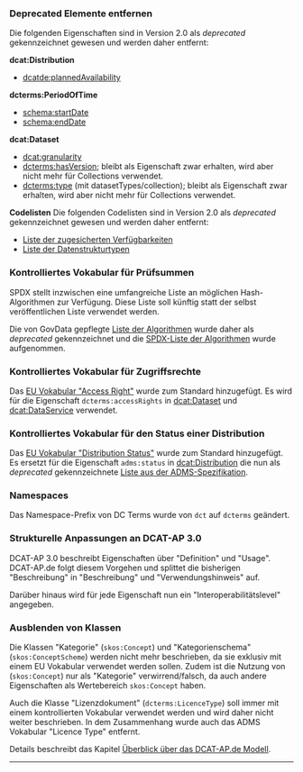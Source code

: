 ### Deprecated Elemente entfernen

Die folgenden Eigenschaften sind in Version 2.0 als _deprecated_ gekennzeichnet gewesen und werden daher entfernt:

**dcat:Distribution**
 - [dcatde:plannedAvailability](https://www.dcat-ap.de/def/dcatde/2.0/spec/#distribution-verfugbarkeit-deprecated)

**dcterms:PeriodOfTime**
 - [schema:startDate](https://www.dcat-ap.de/def/dcatde/2.0/spec/#zeitraum-startzeitpunkt)
 - [schema:endDate](https://www.dcat-ap.de/def/dcatde/2.0/spec/#zeitraum-endzeitpunkt)

**dcat:Dataset**
 - [dcat:granularity](https://www.dcat-ap.de/def/dcatde/2.0/spec/#datensatz-abgedeckte-zeitliche-granularitat-deprecated)
 - [dcterms:hasVersion](https://www.dcat-ap.de/def/dcatde/2.0/spec/#datensatz-weitere-version); bleibt als Eigenschaft zwar erhalten, wird aber nicht mehr für Collections verwendet.
 - [dcterms:type](https://www.dcat-ap.de/def/dcatde/2.0/spec/#datensatz-typ) (mit datasetTypes/collection); bleibt als Eigenschaft zwar erhalten, wird aber nicht mehr für Collections verwendet.

**Codelisten**
Die folgenden Codelisten sind in Version 2.0 als _deprecated_ gekennzeichnet gewesen und werden daher entfernt:

 - [Liste der zugesicherten Verfügbarkeiten](https://www.dcat-ap.de/def/dcatde/2.0/spec/#kv-planned-availability)
 - [Liste der Datenstrukturtypen](https://www.dcat-ap.de/def/dcatde/2.0/spec/#kv-dataset-type)

### Kontrolliertes Vokabular für Prüfsummen

SPDX stellt inzwischen eine umfangreiche Liste an möglichen Hash-Algorithmen zur Verfügung. Diese Liste soll künftig statt der selbst veröffentlichen Liste verwendet werden.

Die von GovData gepflegte [Liste der Algorithmen](#kv-hash-algorithms-deprecated) wurde daher als _deprecated_ gekennzeichnet und die [SPDX-Liste der Algorithmen](#kv-hash-algorithms) wurde aufgenommen.

### Kontrolliertes Vokabular für Zugriffsrechte

Das [EU Vokabular "Access Right"](#kv-access-right) wurde zum Standard hinzugefügt. Es wird für die Eigenschaft `dcterms:accessRights` in [dcat:Dataset](#datensatz-grad-zuganglichkeit) und [dcat:DataService](#datenservice-grad-zuganglichkeit) verwendet.

### Kontrolliertes Vokabular für den Status einer Distribution

Das [EU Vokabular "Distribution Status"](#kv-distribution-status) wurde zum Standard hinzugefügt. Es ersetzt für die Eigenschaft `adms:status` in [dcat:Distribution](#distribution-status) die nun als _deprecated_ gekennzeichnete [Liste aus der ADMS-Spezifikation](#kv-adms-status).

### Namespaces

Das Namespace-Prefix von DC Terms wurde von `dct` auf `dcterms` geändert.

### Strukturelle Anpassungen an DCAT-AP 3.0

DCAT-AP 3.0 beschreibt Eigenschaften über "Definition" und "Usage". DCAT-AP.de folgt diesem Vorgehen und splittet die bisherigen "Beschreibung" in "Beschreibung" und "Verwendungshinweis" auf.

Darüber hinaus wird für jede Eigenschaft nun ein "Interoperabilitätslevel" angegeben.

### Ausblenden von Klassen

Die Klassen "Kategorie" (`skos:Concept`) und "Kategorienschema" (`skos:ConceptScheme`) werden nicht mehr beschrieben, da sie exklusiv mit einem EU Vokabular verwendet werden sollen. Zudem ist die Nutzung von (`skos:Concept`) nur als "Kategorie" verwirrend/falsch, da auch andere Eigenschaften als Wertebereich `skos:Concept` haben.

Auch die Klasse "Lizenzdokument" (`dcterms:LicenceType`) soll immer mit einem kontrollierten Vokabular verwendet werden und wird daher nicht weiter beschrieben. In dem Zusammenhang wurde auch das ADMS Vokabular "Licence Type" entfernt.

Details beschreibt das Kapitel [Überblick über das DCAT-AP.de Modell](#ueberblick-datenmodell).

---